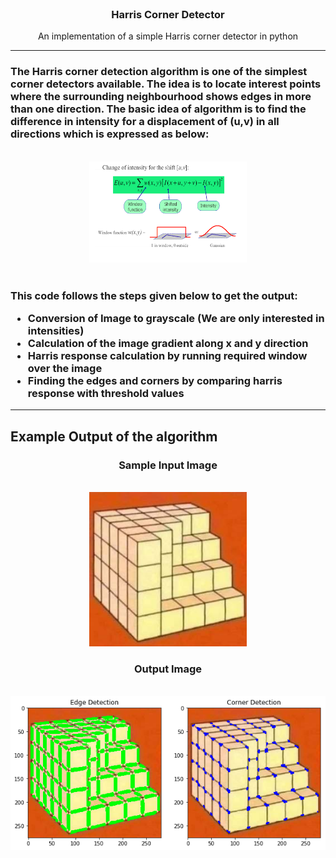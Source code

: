 <br />
<p align="center">


  <h3 align="center">Harris Corner Detector</h3>

  <p align="center">
    An implementation of a simple Harris corner detector in python
    <br />
    <hr>
    <h3>
    The Harris corner detection algorithm is one of the simplest corner detectors available. The idea is to locate interest points where the surrounding neighbourhood shows edges in more than one direction. The basic idea of algorithm is to find the difference in intensity for a displacement of (u,v) in all directions which is expressed as below:
    </h3>
    <br>
    <div style="text-align:center"><img src="./equations/main.png" style="width:50%" /></div>
    <br>
    <h3>This code follows the steps given below to get the output:
    <ul>
    <li> Conversion of Image to grayscale (We are only interested in intensities)</li>
    <li> Calculation of the image gradient along x and y direction</li>
    <li>Harris response calculation by running required window over the image</li>
    <li>Finding the edges and corners by comparing harris response with threshold values</>
    </h3>
    <hr>
    <h2>Example Output of the algorithm</h2>
    <div style="text-align:center"> <h3>Sample Input Image</h3> <br><img src="image.jpg" style="width:50%" /></div>
    <div style="text-align:center"> <h3>Output Image</h3> <br><img src="Harris_corner_detector_output.png" style="width:100%" /></div>
    
  
  </p>
</p>
